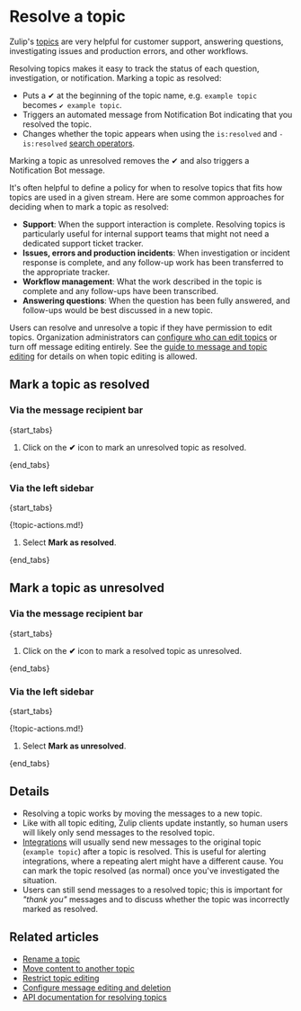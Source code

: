 # Resolve a topic

Zulip's [topics](/help/about-streams-and-topics) are very
helpful for customer support, answering questions, investigating
issues and production errors, and other workflows.

Resolving topics makes it easy to track the status of each question,
investigation, or notification. Marking a topic as resolved:

* Puts a ✔ at the beginning of the topic name, e.g. `example topic`
  becomes `✔ example topic`.
* Triggers an automated message from Notification Bot indicating that
  you resolved the topic.
* Changes whether the topic appears when using the `is:resolved` and
  `-is:resolved` [search operators](/help/search-for-messages).

Marking a topic as unresolved removes the ✔ and also triggers a
Notification Bot message.

It's often helpful to define a policy for when to resolve topics that
fits how topics are used in a given stream. Here are some common
approaches for deciding when to mark a topic as resolved:

* **Support**: When the support interaction is complete. Resolving
  topics is particularly useful for internal support teams that might
  not need a dedicated support ticket tracker.
* **Issues, errors and production incidents**: When investigation or
  incident response is complete, and any follow-up work has been
  transferred to the appropriate tracker.
* **Workflow management**: What the work described in the topic is
  complete and any follow-ups have been transcribed.
* **Answering questions**: When the question has been fully answered,
  and follow-ups would be best discussed in a new topic.

Users can resolve and unresolve a topic if they have permission to edit
topics. Organization administrators can [configure who can edit
topics](/help/configure-who-can-edit-topics) or turn off message
editing entirely. See the [guide to message and topic
editing](/help/configure-message-editing-and-deletion) for details
on when topic editing is allowed.

## Mark a topic as resolved

### Via the message recipient bar

{start_tabs}

1. Click on the **✔** icon to mark an unresolved topic as resolved.

{end_tabs}

### Via the left sidebar

{start_tabs}

{!topic-actions.md!}

1. Select **Mark as resolved**.

{end_tabs}

## Mark a topic as unresolved

### Via the message recipient bar

{start_tabs}

1. Click on the **✔** icon to mark a resolved topic as unresolved.

{end_tabs}

### Via the left sidebar

{start_tabs}

{!topic-actions.md!}

1. Select **Mark as unresolved**.

{end_tabs}


## Details

* Resolving a topic works by moving the messages to a new topic.
* Like with all topic editing, Zulip clients update instantly, so
  human users will likely only send messages to the resolved topic.
* [Integrations](/integrations) will usually send new messages to the
  original topic (`example topic`) after a topic is resolved. This is
  useful for alerting integrations, where a repeating alert might have a
  different cause. You can mark the topic resolved (as normal) once
  you've investigated the situation.
* Users can still send messages to a resolved topic; this
  is important for _"thank you"_ messages and to discuss whether
  the topic was incorrectly marked as resolved.

## Related articles

* [Rename a topic](/help/rename-a-topic)
* [Move content to another topic](/help/move-content-to-another-topic)
* [Restrict topic editing](/help/configure-who-can-edit-topics)
* [Configure message editing and deletion](/help/configure-message-editing-and-deletion)
* [API documentation for resolving topics](/api/update-message)
